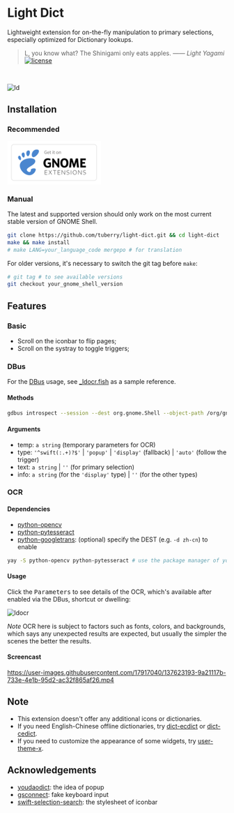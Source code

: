 # Light Dict

Lightweight extension for on-the-fly manipulation to primary selections, especially optimized for Dictionary lookups.

>L, you know what? The Shinigami only eats apples. —— *Light Yagami*<br>
[![license]](/LICENSE)
<br>

![ld](https://user-images.githubusercontent.com/17917040/91119018-d33a1900-e6c4-11ea-9bf0-b1c1a742cfeb.gif)

## Installation

### Recommended

[<img src="https://raw.githubusercontent.com/andyholmes/gnome-shell-extensions-badge/master/get-it-on-ego.svg?sanitize=true" alt="Get it on GNOME Extensions" height="100" align="middle">][EGO]

### Manual

The latest and supported version should only work on the most current stable version of GNOME Shell.

```bash
git clone https://github.com/tuberry/light-dict.git && cd light-dict
make && make install
# make LANG=your_language_code mergepo # for translation
```

For older versions, it's necessary to switch the git tag before `make`:

```bash
# git tag # to see available versions
git checkout your_gnome_shell_version
```

## Features

### Basic

* Scroll on the iconbar to flip pages;
* Scroll on the systray to toggle triggers;

### DBus

For the [DBus] usage, see [_ldocr.fish](/_ldocr.fish) as a sample reference.

#### Methods

```bash
gdbus introspect --session --dest org.gnome.Shell --object-path /org/gnome/Shell/Extensions/LightDict
```

#### Arguments

* temp: `a string` (temporary parameters for OCR)
* type: `'^swift(:.+)?$'` | `'popup'` | `'display'` (fallback) | `'auto'` (follow the trigger)
* text: `a string` | `''` (for primary selection)
* info: `a string` (for the `'display'` type) | `''` (for the other types)

### OCR

#### Dependencies

* [python-opencv]
* [python-pytesseract]
* [python-googletrans]: (optional) specify the DEST (e.g. `-d zh-cn`) to enable

 ```bash
yay -S python-opencv python-pytesseract # use the package manager of your distro
```

#### Usage

Click the <kbd>Parameters</kbd> to see details of the OCR, which's available after enabled via the DBus, shortcut or dwelling:

![ldocr](https://user-images.githubusercontent.com/17917040/137623073-5b231712-398c-4632-a1b1-1c407ea483d2.png)

*Note* OCR here is subject to factors such as fonts, colors, and backgrounds, which says any unexpected results are expected, but usually the simpler the scenes the better the results.

#### Screencast

https://user-images.githubusercontent.com/17917040/137623193-9a21117b-733e-4e1b-95d2-ac32f865af26.mp4

## Note


* This extension doesn't offer any additional icons or dictionaries.
* If you need English-Chinese offline dictionaries, try [dict-ecdict] or [dict-cedict].
* If you need to customize the appearance of some widgets, try [user-theme-x].

## Acknowledgements

* [youdaodict]: the idea of popup
* [gsconnect]: fake keyboard input
* [swift-selection-search]: the stylesheet of iconbar

[python-opencv]:https://opencv.org/
[dict-cedict]:https://github.com/tuberry/dict-cedict
[dict-ecdict]:https://github.com/tuberry/dict-ecdict
[DBus]:https://www.freedesktop.org/wiki/Software/dbus/
[user-theme-x]:https://github.com/tuberry/user-theme-x
[youdaodict]:https://github.com/HalfdogStudio/youdaodict
[EGO]:https://extensions.gnome.org/extension/2959/light-dict/
[license]:https://img.shields.io/badge/license-GPLv3-green.svg
[gsconnect]:https://github.com/andyholmes/gnome-shell-extension-gsconnect
[swift-selection-search]:https://github.com/CanisLupus/swift-selection-search
[python-pytesseract]:https://github.com/madmaze/pytesseract
[python-googletrans]:https://github.com/ssut/py-googletrans
